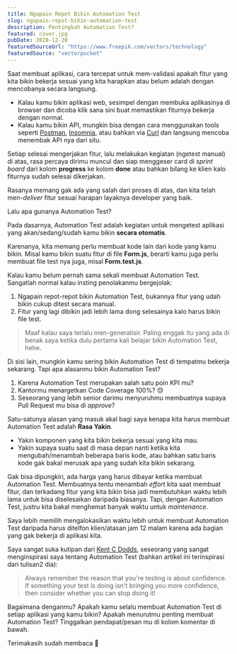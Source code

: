 ```yaml
---
title: Ngapain Repot Bikin Automation Test
slug: ngapain-repot-bikin-automation-test
description: Pentingkah Automation Test?
featured: cover.jpg
pubDate: 2020-12-20
featuredSourceUrl: "https://www.freepik.com/vectors/technology"
featuredSource: "vectorpocket"
---
```


Saat membuat aplikasi, cara tercepat untuk mem-validasi apakah fitur yang kita bikin bekerja sesuai yang kita harapkan atau belum adalah dengan mencobanya secara langsung.

- Kalau kamu bikin aplikasi web, sesimpel dengan membuka aplikasinya di browser dan dicoba klik sana sini buat memastikan fiturnya bekerja dengan normal.
- Kalau kamu bikin API, mungkin bisa dengan cara menggunakan tools seperti <a href="https://www.postman.com/" target="_blank" rel="noopener">Postman</a>, <a href="https://insomnia.rest/" target="_blank" rel="noopener">Insomnia</a>, atau bahkan via <a href="https://curl.se/" target="_blank" rel="noopener">Curl</a> dan langsung mencoba menembak API nya dari situ.

Setiap selesai mengerjakan fitur, lalu melakukan kegiatan (ngetest manual) di atas, rasa percaya dirimu muncul dan siap menggeser card di _sprint board_ dari kolom **progress** ke kolom **done** atau bahkan bilang ke klien kalo fiturnya sudah selesai dikerjakan.

Rasanya memang gak ada yang salah dari proses di atas, dan kita telah men-_deliver_ fitur sesuai harapan layaknya developer yang baik.

Lalu apa gunanya Automation Test?

Pada dasarnya, Automation Test adalah kegiatan untuk mengetest aplikasi yang akan/sedang/sudah kamu bikin **secara otomatis**.

Karenanya, kita memang perlu membuat kode lain dari kode yang kamu bikin. Misal kamu bikin suatu fitur di file **Form.js**, berarti kamu juga perlu membuat file test nya juga, misal **Form.test.js**.

Kalau kamu belum pernah sama sekali membuat Automation Test. Sangatlah normal kalau insting penolakanmu bergejolak:

1. Ngapain repot-repot bikin Automation Test, bukannya fitur yang udah bikin cukup ditest secara manual.
2. Fitur yang lagi dibikin jadi lebih lama dong selesainya kalo harus bikin file test.

> Maaf kalau saya terlalu men-generalisir. Paling enggak itu yang ada di benak saya ketika dulu pertama kali belajar bikin Automation Test, hehe.

Di sisi lain, mungkin kamu sering bikin Automation Test di tempatmu bekerja sekarang. Tapi apa alasanmu bikin Automation Test?

1. Karena Automation Test merupakan salah satu poin KPI mu?
2. Kantormu menargetkan Code Coverage 100%? 😓
3. Seseorang yang lebih senior darimu menyuruhmu membuatnya supaya Pull Request mu bisa di _approve_?

Satu-satunya alasan yang masuk akal bagi saya kenapa kita harus membuat Automation Test adalah **Rasa Yakin**.

- Yakin komponen yang kita bikin bekerja sesuai yang kita mau.
- Yakin supaya suatu saat di masa depan nanti ketika kita mengubah/menambah beberapa baris kode, atau bahkan satu baris kode gak bakal merusak apa yang sudah kita bikin sekarang.

Gak bisa dipungkiri, ada harga yang harus dibayar ketika membuat Automation Test. Membuatnya tentu menambah _effort_ kita saat membuat fitur, dan terkadang fitur yang kita bikin bisa jadi membutuhkan waktu lebih lama untuk bisa diselesaikan daripada biasanya. Tapi, dengan Automation Test, justru kita bakal menghemat banyak waktu untuk _maintenance_.

Saya lebih memilih mengalokasikan waktu lebih untuk membuat Automation Test daripada harus ditelfon klien/atasan jam 12 malam karena ada bagian yang gak bekerja di aplikasi kita.

Saya sangat suka kutipan dari <a href="https://kentcdodds.com/about/" target="_blank" rel="noopener">Kent C Dodds</a>, seseorang yang sangat menginspirasi saya tentang Automation Test (bahkan artikel ini terinspirasi dari tulisan2 dia):

> Always remember the reason that you're testing is about confidence. If something your test is doing isn't bringing you more confidence, then consider whether you can stop doing it!

Bagaimana denganmu? Apakah kamu selalu membuat Automation Test di setiap aplikasi yang kamu bikin? Apakah menurutmu penting membuat Automation Test? Tinggalkan pendapat/pesan mu di kolom komentar di bawah.

Terimakasih sudah membaca 🙂
